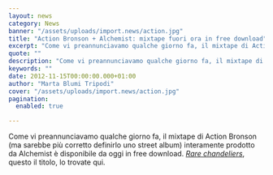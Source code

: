 ```yaml
---
layout: news
category: News
banner: "/assets/uploads/import.news/action.jpg"
title: "Action Bronson + Alchemist: mixtape fuori ora in free download"
excerpt: "Come vi preannunciavamo qualche giorno fa, il mixtape di Action Bronson (ma sarebbe più corretto definirlo uno street album) interamente prodotto da Alchemist è disponibile da oggi in free download. Rare chandeliers, questo il titolo, lo trovate qui"
quote: ""
description: "Come vi preannunciavamo qualche giorno fa, il mixtape di Action Bronson (ma sarebbe più corretto definirlo uno street album) interamente prodotto da Alchemist è disponibile da oggi in free download. Rare chandeliers, questo il titolo, lo trovate qui"
keywords: ""
date: 2012-11-15T00:00:00.000+01:00
author: "Marta Blumi Tripodi"
cover: "/assets/uploads/import.news/action.jpg"
pagination:
  enabled: true

---
```


Come vi preannunciavamo qualche giorno fa, il mixtape di Action Bronson (ma sarebbe più corretto definirlo uno street album) interamente prodotto da Alchemist è disponibile da oggi in free download. [_Rare chandeliers_](http://www.actionbronson.com/ "http://www.actionbronson.com/"), questo il titolo, lo trovate qui.